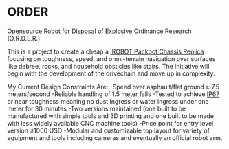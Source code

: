 # ORDER 
Opensource Robot for Disposal of Explosive Ordinance Research (O.R.D.E.R.)

This is a project to create a cheap a [IROBOT Packbot Chassis Replica](https://en.wikipedia.org/wiki/PackBot) focusing on toughness, speed, and omni-terrain navigation over surfaces like debree, rocks, and household obsticles like stairs. The initiative will begin with the development of the drivechain and move up in complexity.

My Current Design Constraints Are:
-Speed over asphault/flat ground ≥ 7.5 meters/second
-Reliable handling of 1.5 meter falls
-Tested to achieve [IP67](https://en.wikipedia.org/wiki/IP_Code) or near toughness meaning no dust ingress or water ingress under one meter for 30 minutes
-Two versions maintained (one built to be manufactured with simple tools and 3D printing and one built to be made with less widely available CNC machine tools)
-Price point for entry level version ≤1000 USD
-Modular and customizable top layout for variety of equipment and tools including cameras and eventually an official robot arm.
